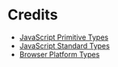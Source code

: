 # Credits

- [JavaScript Primitive Types](https://developer.mozilla.org/en-US/docs/Web/JavaScript)
- [JavaScript Standard Types](https://developer.mozilla.org/en-US/docs/Web/JavaScript/Reference/Global_Objects)
- [Browser Platform Types](https://developer.mozilla.org/en-US/docs/Web/API)

